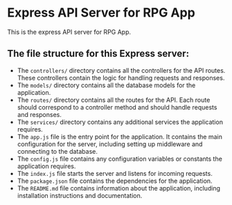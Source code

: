 # Express API Server for RPG App

This is the express API server for RPG App.

## The file structure for this Express server:

- The `controllers/` directory contains all the controllers for the API routes. These controllers contain the logic for handling requests and responses.
- The `models/` directory contains all the database models for the application.
- The `routes/` directory contains all the routes for the API. Each route should correspond to a controller method and should handle requests and responses.
- The `services/` directory contains any additional services the application requires.
- The `app.js` file is the entry point for the application. It contains the main configuration for the server, including setting up middleware and connecting to the database.
- The `config.js` file contains any configuration variables or constants the application requires.
- The `index.js` file starts the server and listens for incoming requests.
- The `package.json` file contains the dependencies for the application.
- The `README.md` file contains information about the application, including installation instructions and documentation.
